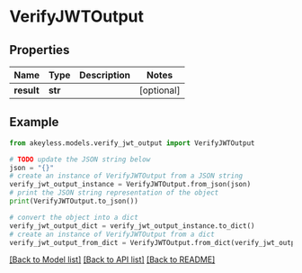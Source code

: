 # VerifyJWTOutput


## Properties

Name | Type | Description | Notes
------------ | ------------- | ------------- | -------------
**result** | **str** |  | [optional] 

## Example

```python
from akeyless.models.verify_jwt_output import VerifyJWTOutput

# TODO update the JSON string below
json = "{}"
# create an instance of VerifyJWTOutput from a JSON string
verify_jwt_output_instance = VerifyJWTOutput.from_json(json)
# print the JSON string representation of the object
print(VerifyJWTOutput.to_json())

# convert the object into a dict
verify_jwt_output_dict = verify_jwt_output_instance.to_dict()
# create an instance of VerifyJWTOutput from a dict
verify_jwt_output_from_dict = VerifyJWTOutput.from_dict(verify_jwt_output_dict)
```
[[Back to Model list]](../README.md#documentation-for-models) [[Back to API list]](../README.md#documentation-for-api-endpoints) [[Back to README]](../README.md)


